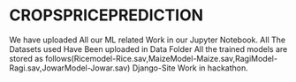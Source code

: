 # CROPSPRICEPREDICTION
We have uploaded All our ML related Work in our Jupyter Notebook.
All The Datasets used Have Been uploaded in Data Folder
All the trained models are stored as follows(Ricemodel-Rice.sav,MaizeModel-Maize.sav,RagiModel-Ragi.sav,JowarModel-Jowar.sav)
Django-Site Work in hackathon.
